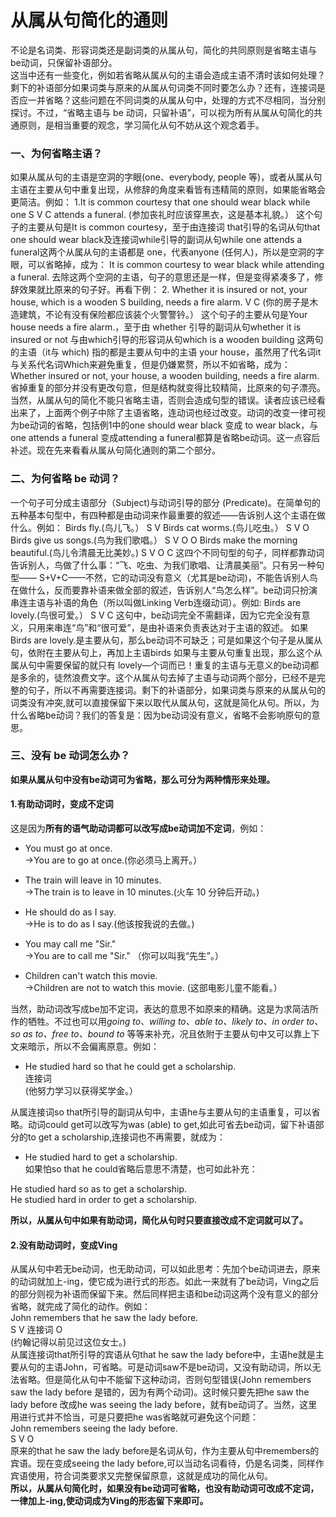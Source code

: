 # 从属从句简化的通则

不论是名词类、形容词类还是副词类的从属从句，简化的共同原则是省略主语与be动词，只保留补语部分。  
这当中还有一些变化，例如若省略从属从句的主语会造成主语不清时该如何处理？剩下的补语部分如果词类与原来的从属从句词类不同时要怎么办？还有，连接词是否应一并省略？这些问题在不同词类的从属从句中，处理的方式不尽相同，当分别探讨。不过，“省略主语与 be 动词，只留补语”，可以视为所有从属从句简化的共通原则，是相当重要的观念，学习简化从句不妨从这个观念着手。

### 一、为何省略主语？


如果从属从句的主语是空洞的字眼(one、everybody, people 等)，或者从属从句主语在主要从句中重复出现，从修辞的角度来看皆有违精简的原则，如果能省略会更简洁。例如：
1.It is common courtesy that one should wear black while one
S V C
attends a funeral.
(参加丧礼时应该穿黑衣，这是基本礼貌。）
这个句子的主要从句是It is common courtesy，至于由连接词 that引导的名词从句that one should wear black及连接词while引导的副词从句while one attends a funeral这两个从属从句的主语都是 one，代表anyone (任何人)，所以是空洞的字眼，可以省略掉，成为：
It is common courtesy to wear black while attending a funeral.
去除这两个空洞的主语，句子的意思还是一样，但是变得紧凑多了，修辞效果就比原来的句子好。再看下例：
2. Whether it is insured or not, your house, which is a wooden
S
building, needs a fire alarm.
V C
(你的房子是木造建筑，不论有没有保险都应该装个火警警钤。）
这个句子的主要从句是Your house needs a fire alarm.，至于由 whether 引导的副词从句whether it is insured or not 与由which引导的形容词从句which is a wooden building 这两句的主语（it与 which) 指的都是主要从句中的主语 your house，虽然用了代名词it 与关系代名词Which来避免重复，但是仍嫌累赘，所以不如省略，成为：
Whether insured or not, your house, a wooden building, needs a fire alarm.
省掉重复的部分并没有更改句意，但是结构就变得比较精简，比原来的句子漂亮。
当然，从属从句的简化不能只省略主语，否则会造成句型的错误。读者应该已经看出来了，上面两个例子中除了主语省略，连动词也经过改变。动词的改变一律可视为be动词的省略，包括例1中的one should wear black 变成 to wear black，与 one attends a funeral 变成attending a funeral都算是省略be动词。这一点容后补述。现在先来看看从属从句简化通则的第二个部分。

### 二、为何省略 be 动词？


一个句子可分成主语部分（Subject)与动词引导的部分 (Predicate)。在简单句的五种基本句型中，有四种都是由动词来作最重要的叙述——告诉别人这个主语在做什么。例如：
Birds fly.(鸟儿飞。）
S V
Birds cat worms.(鸟儿吃虫。）
S V O
Birds give us songs.(鸟为我们歌唱。）
S V O O
Birds make the morning beautiful.(鸟儿令清晨无比美妙。)
S V O C
这四个不同句型的句子，同样都靠动词告诉别人，鸟做了什么事：“飞、吃虫、为我们歌唱、让清晨美丽”。只有另一种句型—— S+V+C——不然，它的动词没有意义（尤其是be动词)，不能告诉别人鸟在做什么，反而要靠补语来做全部的叙述，告诉别人“鸟怎么样”。be动词只扮演串连主语与补语的角色（所以叫做Linking Verb连缀动词）。例如:
Birds are lovely.(鸟很可爱。）
S V C
这句中，be动词完全不需翻译，因为它完全没有意义，只用来串连“鸟”和“很可爱”，是由补语来负责表达对于主语的叙述。
如果Birds are lovely.是主要从句，那么be动词不可缺乏；可是如果这个句子是从属从句，依附在主要从句上，再加上主语birds 如果与主要从句重复出现，那么这个从属从句中需要保留的就只有 lovely—个词而已！重复的主语与无意义的be动词都是多余的，徒然浪费文字。这个从属从句去掉了主语与动词两个部分，已经不是完整的句子，所以不再需要连接词。剩下的补语部分，如果词类与原来的从属从句的词类没有冲突,就可以直接保留下来以取代从属从句，这就是简化从句。所以，为什么省略be动词？我们的答复是：因为be动词没有意义，省略不会影响原句的意思。

### 三、没有 be 动词怎么办？


<b>如果从属从句中没有be动词可为省略，那么可分为两种情形来处理。</b>  

#### 1.有助动词时，变成不定词

  
这是因为**所有的语气助动词都可以改写成be动词加不定词**，例如：  
- You must go at once.  
→You are to go at once.(你必须马上离开。）  

- The train will leave in 10 minutes.  
→The train is to leave in 10 minutes.(火车 10 分钟后开动。) 

- He should do as I say.  
→He is to do as I say.(他该按我说的去做。)  

- You may call me "Sir."  
→You are to call me "Sir." （你可以叫我“先生”。）  

- Children can't watch this movie.  
→Children are not to watch this movie. (这部电影儿童不能看。）  

当然，助动词改写成be加不定词，表达的意思不如原来的精确。这是为求简洁所作的牺牲。不过也可以用<em>going to、willing to、able to、likely to、in order to、so as to、free to、bound to</em> 等等来补充，况且依附于主要从句中又可以靠上下文来暗示，所以不会偏离原意。例如：  
- He studied hard so that he could get a scholarship.  
连接词  
(他努力学习以获得奖学金。）  

从属连接词so that所引导的副词从句中，主语he与主要从句的主语重复，可以省略。动词could get可以改写为was (able) to get,如此可省去be动词，留下补语部分的to get a scholarship,连接词也不再需要，就成为：  
- He studied hard to get a scholarship.  
如果怕so that he could省略后意思不清楚，也可如此补充：  
>  
He studied hard so as to get a scholarship.  
He studied hard in order to get a scholarship.  

<b>所以，**从属从句**中如果**有助动词**，简化从句时只要**直接改成不定词**就可以了。</b>  
#### 2.没有助动词时，变成Ving
从属从句中若无be动词，也无助动词，可以如此思考：先加个be动词进去，原来的动词就加上-ing，使它成为进行式的形态。如此一来就有了be动词，Ving之后的部分则视为补语而保留下来。然后同样把主语和be动词这两个没有意义的部分省略，就完成了简化的动作。例如：  
John remembers that he saw the lady before.  
S V 连接词 O  
(约翰记得以前见过这位女士。)  
从属连接词that所引导的宾语从句that he saw the lady before中，主语he就是主要从句的主语John，可省略。可是动词saw不是be动词，又没有助动词，所以无法省略。但是简化从句中不能留下这种动词，否则句型错误(John remembers saw the lady before 是错的，因为有两个动词)。这时候只要先把he saw the lady before 改成he was seeing the lady before，就有be动词了。当然，这里用进行式并不恰当，可是只要把he was省略就可避免这个问题：  
John remembers seeing the lady before.  
S V O  
原来的that he saw the lady before是名词从句，作为主要从句中remembers的宾语。现在变成seeing the lady before,可以当动名词看待，仍是名词类，同样作宾语使用，符合词类要求又完整保留原意，这就是成功的简化从句。  
<b>所以，**从属从句简化**时，**如果没有be动词可省略**，也**没有助动词可改成不定词**，**一律加上-ing**,**使动词成为Ving**的形态留下来即可。</b>